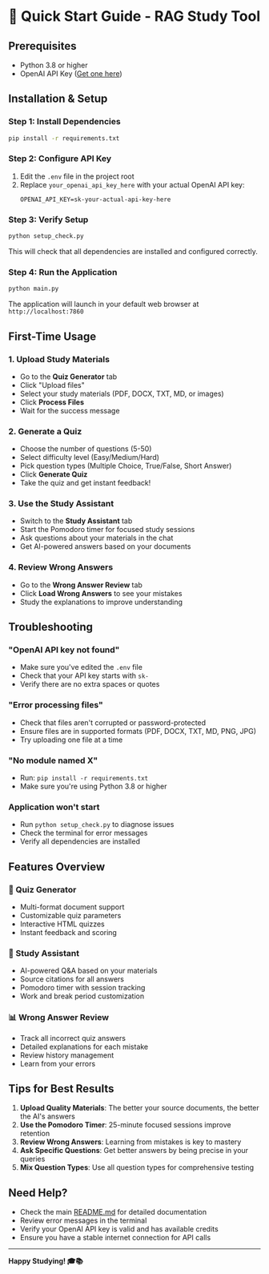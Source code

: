 # 🚀 Quick Start Guide - RAG Study Tool

## Prerequisites
- Python 3.8 or higher
- OpenAI API Key ([Get one here](https://platform.openai.com/api-keys))

## Installation & Setup

### Step 1: Install Dependencies
```bash
pip install -r requirements.txt
```

### Step 2: Configure API Key
1. Edit the `.env` file in the project root
2. Replace `your_openai_api_key_here` with your actual OpenAI API key:
   ```
   OPENAI_API_KEY=sk-your-actual-api-key-here
   ```

### Step 3: Verify Setup
```bash
python setup_check.py
```

This will check that all dependencies are installed and configured correctly.

### Step 4: Run the Application
```bash
python main.py
```

The application will launch in your default web browser at `http://localhost:7860`

## First-Time Usage

### 1. Upload Study Materials
- Go to the **Quiz Generator** tab
- Click "Upload files" 
- Select your study materials (PDF, DOCX, TXT, MD, or images)
- Click **Process Files**
- Wait for the success message

### 2. Generate a Quiz
- Choose the number of questions (5-50)
- Select difficulty level (Easy/Medium/Hard)
- Pick question types (Multiple Choice, True/False, Short Answer)
- Click **Generate Quiz**
- Take the quiz and get instant feedback!

### 3. Use the Study Assistant
- Switch to the **Study Assistant** tab
- Start the Pomodoro timer for focused study sessions
- Ask questions about your materials in the chat
- Get AI-powered answers based on your documents

### 4. Review Wrong Answers
- Go to the **Wrong Answer Review** tab
- Click **Load Wrong Answers** to see your mistakes
- Study the explanations to improve understanding

## Troubleshooting

### "OpenAI API key not found"
- Make sure you've edited the `.env` file
- Check that your API key starts with `sk-`
- Verify there are no extra spaces or quotes

### "Error processing files"
- Check that files aren't corrupted or password-protected
- Ensure files are in supported formats (PDF, DOCX, TXT, MD, PNG, JPG)
- Try uploading one file at a time

### "No module named X"
- Run: `pip install -r requirements.txt`
- Make sure you're using Python 3.8 or higher

### Application won't start
- Run `python setup_check.py` to diagnose issues
- Check the terminal for error messages
- Verify all dependencies are installed

## Features Overview

### 📝 Quiz Generator
- Multi-format document support
- Customizable quiz parameters
- Interactive HTML quizzes
- Instant feedback and scoring

### 💬 Study Assistant  
- AI-powered Q&A based on your materials
- Source citations for all answers
- Pomodoro timer with session tracking
- Work and break period customization

### 📊 Wrong Answer Review
- Track all incorrect quiz answers
- Detailed explanations for each mistake
- Review history management
- Learn from your errors

## Tips for Best Results

1. **Upload Quality Materials**: The better your source documents, the better the AI's answers
2. **Use the Pomodoro Timer**: 25-minute focused sessions improve retention
3. **Review Wrong Answers**: Learning from mistakes is key to mastery
4. **Ask Specific Questions**: Get better answers by being precise in your queries
5. **Mix Question Types**: Use all question types for comprehensive testing

## Need Help?

- Check the main [README.md](README.md) for detailed documentation
- Review error messages in the terminal
- Verify your OpenAI API key is valid and has available credits
- Ensure you have a stable internet connection for API calls

---

**Happy Studying! 🎓📚**

